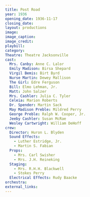 ```yaml
---
title: Post Road
year: 1936
opening_date: 1936-11-17
closing_date: 
layout: productions
image:
image_caption:
image_credit:
playbill: 
category: 
Theatre: Theatre Jacksonville
cast:
  Mrs. Canby: Anne C. Lalor
  Emily Madison: Birsa Shepard
  Virgil Bemis: Birt Byrd
  Nurse Martin: Dewey Mallison
  The Girl: Edre Ferguson
  Bill: Elmo Lehman, Jr.
  Matt: John Salzer
  Mrs. Cashler: Julia C. Tyler
  Celeia: Marion Roberts
  Dr. Spender: Martin Sack
  May Madison Preble: Mildred Perry
  George Preble: Ralph W. Cooper, Jr.
  Jeeby Cashler: Susan McRae
  Wesley Cartwright: William DeHoff
crew:
  Director: Huron L. Blyden
  Sound Effects:
    - Luther Estridge, Jr.
    - Martin S. Fabian
  Props:
    - Mrs. Carl Swisher
    - Mrs. J.H. Reineking
  Staging:
    - Mrs. R.H.H. Blackwell
    - Stokes Perry
  Electrical Effects: Rudy Baacke
orchestra:
external_links:
---
```


